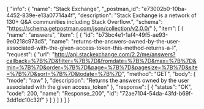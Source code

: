 {
  "info": {
    "name": "Stack Exchange",
    "_postman_id": "e73002b0-10ba-4452-839e-e13a07714a4f",
    "description": "Stack Exchange is a network of 130+ Q&amp;A communities including Stack Overflow.",
    "schema": "https://schema.getpostman.com/json/collection/v2.0.0/"
  },
  "item": [
    {
      "name": "answers",
      "item": [
        {
          "id": "b73bc4e1-1af4-49f5-ae93-9e0218c973d5",
          "name": "returns-the-answers-owned-by-the-user-associated-with-the-given-access-token-this-method-returns-a-l",
          "request": {
            "url": "http://api.stackexchange.com/2.2/me/answers?callback=%7B%7D&filter=%7B%7D&fromdate=%7B%7D&max=%7B%7D&min=%7B%7D&order=%7B%7D&page=%7B%7D&pagesize=%7B%7D&site=%7B%7D&sort=%7B%7D&todate=%7B%7D",
            "method": "GET",
            "body": {
              "mode": "raw"
            },
            "description": "Returns the answers owned by the user associated with the given access_token"
          },
          "response": [
            {
              "status": "OK",
              "code": 200,
              "name": "Response_200",
              "id": "72ae7104-54da-43fd-b69f-3dd1dc10c32f"
            }
          ]
        }
      ]
    }
  ]
}